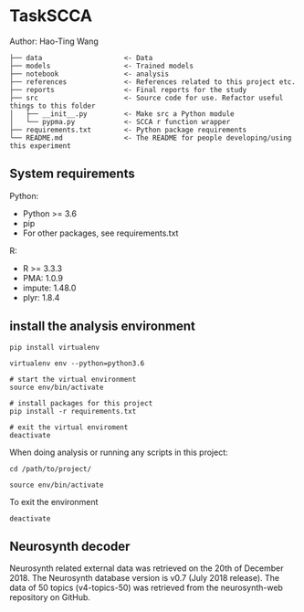 # TaskSCCA

Author: Hao-Ting Wang

```
├── data                    <- Data
├── models                  <- Trained models
├── notebook                <- analysis
├── references              <- References related to this project etc.
├── reports                 <- Final reports for the study
├── src                     <- Source code for use. Refactor useful things to this folder
│   ├── __init__.py         <- Make src a Python module
│   └── pypma.py            <- SCCA r function wrapper
├── requirements.txt        <- Python package requirements
└── README.md               <- The README for people developing/using this experiment

```

## System requirements

Python:

 - Python >= 3.6
 - pip
 - For other packages, see requirements.txt

R:
 - R >= 3.3.3
 - PMA: 1.0.9
 - impute: 1.48.0
 - plyr: 1.8.4

## install the analysis environment
```
pip install virtualenv

virtualenv env --python=python3.6

# start the virtual environment
source env/bin/activate

# install packages for this project
pip install -r requirements.txt

# exit the virtual enviroment
deactivate
```

When doing analysis or running any scripts in this project:
```
cd /path/to/project/

source env/bin/activate

```
To exit the environment
```
deactivate
```

## Neurosynth decoder
Neurosynth related external data was retrieved on the 20th of December 2018.
The Neurosynth database version is v0.7 (July 2018 release).
The data of 50 topics (v4-topics-50) was retrieved from the neurosynth-web repository on GitHub.
